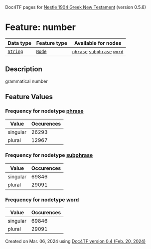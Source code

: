 Doc4TF pages for [Nestle 1904 Greek New Testament](https://github.com/saulocantanhede/tfgreek2/tree/main/tf) (version 0.5.6)
# Feature: number
Data type|Feature type|Available for nodes
---|---|---
[`String`](featurebydatatype.md#string)|[`Node`](featurebytype.md#node)| [`phrase`](featurebynodetype.md#phrase)  [`subphrase`](featurebynodetype.md#subphrase)  [`word`](featurebynodetype.md#word) 
## Description
grammatical number
## Feature Values
### Frequency for nodetype [phrase](featurebynodetype.md#phrase)
Value|Occurences
---|---
singular|26293
plural|12967
### Frequency for nodetype [subphrase](featurebynodetype.md#subphrase)
Value|Occurences
---|---
singular|69846
plural|29091
### Frequency for nodetype [word](featurebynodetype.md#word)
Value|Occurences
---|---
singular|69846
plural|29091
 

Created on Mar. 06, 2024 using [Doc4TF  version 0.4 (Feb. 20, 2024)](https://github.com/tonyjurg/Doc4TF) 